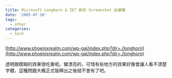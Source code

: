 ```yaml
---
title: Microsoft Longhorn & IE7 新的 Screenshot 出爐囉
date: '2005-07-10'
tags:
  - other
categories:
  - tech
---
```

[http://www.phoenixrealm.com/wp-gal/index.php?dir=./longhorn](http://www.phoenixrealm.com/wp-gal/index.php?dir=./longhorn)  
  
透明跟模糊的效果很吃重呢。蠻漂亮的，可惜有些地方的效果好像會讓人看不清楚字體，這種問題大概正式版釋出之後就不會有了吧。